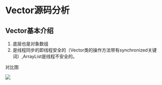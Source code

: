 # Vector源码分析

## Vector基本介绍

1. 底层也是对象数组
2. 是线程同步的即线程安全的（Vector类的操作方法带有synchronized关键词）,ArrayList是线程不安全的。

对比图

![](https://gitee.com/xdqiang/picbed/raw/master/IDEA_imgs/MIK-oBsjJA.png)
